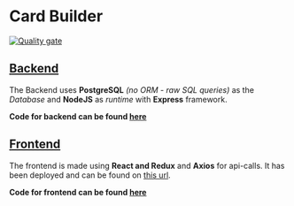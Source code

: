 # Card Builder

[![Quality gate](https://sonarcloud.io/api/project_badges/quality_gate?project=uinstinct_card_builder)](https://sonarcloud.io/dashboard?id=uinstinct_card_builder)


## [Backend](https://cardbuilderv2.herokuapp.com/)

The Backend uses **PostgreSQL** *(no ORM - raw SQL queries)* as the *Database* and **NodeJS** as *runtime* with **Express** framework.

**Code for backend can be found [here](https://github.com/uinstinct/card_builder/tree/backend)**

## [Frontend](https://charactercardbuilder.netlify.app/)

The frontend is made using **React and Redux** and **Axios** for api-calls.
It has been deployed and can be found on [this url](https://charactercardbuilder.netlify.app).


**Code for frontend can be found [here](https://github.com/uinstinct/card_builder/tree/frontend)**